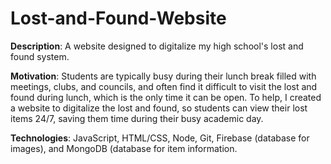 ﻿# Lost-and-Found-Website
**Description**: A website designed to digitalize my high school's lost and found system. 

**Motivation**: Students are typically busy during their lunch break filled with meetings, clubs, and councils, and often find it difficult to visit the lost and found during lunch, which is the only time it can be open. To help, I created a website to digitalize the lost and found, so students can view their lost items 24/7, saving them time during their busy academic day. 

**Technologies**: JavaScript, HTML/CSS, Node, Git, Firebase (database for images), and MongoDB (database for item information. 

